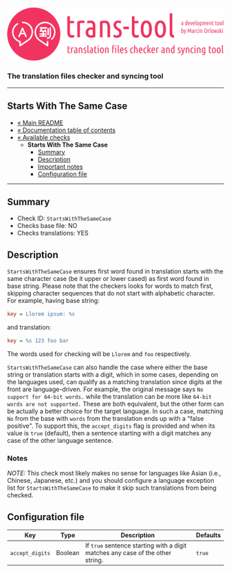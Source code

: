 ![trans-tool logo](../../artwork/trans-tool-logo.png)

### The translation files checker and syncing tool ###

---

## Starts With The Same Case ##

* [« Main README](../../README.md)
* [« Documentation table of contents](../README.md)
* [« Available checks](README.md)
  * **Starts With The Same Case**
    * [Summary](#summary)
    * [Description](#description)
    * [Important notes](#notes)
    * [Configuration file](#configuration-file)

---

## Summary ##

* Check ID: `StartsWithTheSameCase`
* Checks base file: NO
* Checks translations: YES

## Description ##

`StartsWithTheSameCase` ensures first word found in translation starts with the same character
case (be it upper or lower cased) as first word found in base string. Please note that the checkers
looks for words to match first, skipping character sequences that do not start with alphabetic
character. For example, having base string:

```ini
key = Llorem ipsum: %s
```

and translation:

```ini
key = %s 123 foo bar
```

The words used for checking will be `Llorem` and `foo` respectively.

`StartsWithTheSameCase` can also handle the case where either the base string or translation starts
with a digit, which in some cases, depending on the languages used, can qualify as a matching
translation since digits at the front are language-driven. For example, the original message
says `No support for 64-bit words.` while the translation can be more
like `64-bit words are not supported.` These are both equivalent, but the other form can be actually
a better choice for the target language. In such a case, matching `No` from the base with `words`
from the translation ends up with a "false positive". To support this, the `accept_digits` flag is
provided and when its value is `true` (default), then a sentence starting with a digit matches any
case of the other language sentence.

### Notes ###

*NOTE:* This check most likely makes no sense for languages like Asian (i.e., Chinese, Japanese,
etc.) and you should configure a language exception list for `StartsWithTheSameCase` to make it skip
such translations from being checked.

## Configuration file ##

| Key             | Type    | Description                                                                     | Defaults |
|-----------------|---------|---------------------------------------------------------------------------------|----------|
| `accept_digits` | Boolean | If `true` sentence starting with a digit matches any case of the other string.  | `true`   |
